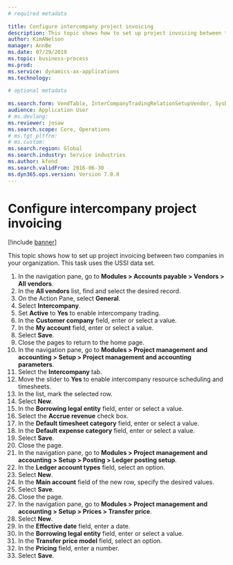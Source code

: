 ```yaml
--- 
# required metadata 
 
title: Configure intercompany project invoicing
description: This topic shows how to set up project invoicing between two companies in your organization. 
author: KimANelson
manager: AnnBe 
ms.date: 07/29/2019
ms.topic: business-process 
ms.prod:  
ms.service: dynamics-ax-applications 
ms.technology:  
 
# optional metadata 
 
ms.search.form: VendTable, InterCompanyTradingRelationSetupVendor, SysDataAreaSelectLookup, ProjParameters, ProjPosting, ProjTransferPrice   
audience: Application User 
# ms.devlang:  
ms.reviewer: josaw
ms.search.scope: Core, Operations 
# ms.tgt_pltfrm:  
# ms.custom:  
ms.search.region: Global
ms.search.industry: Service industries
ms.author: kfend
ms.search.validFrom: 2016-06-30 
ms.dyn365.ops.version: Version 7.0.0 
---
```

# Configure intercompany project invoicing

[!include [banner](../../includes/banner.md)]

This topic shows how to set up project invoicing between two companies in your organization. This task uses the USSI data set.

1. In the navigation pane, go to **Modules > Accounts payable > Vendors > All vendors**.
2. In the **All vendors** list, find and select the desired record.
3. On the Action Pane, select **General**.
4. Select **Intercompany**.
5. Set **Active** to **Yes** to enable intercompany trading.
6. In the **Customer company** field, enter or select a value.
7. In the **My account** field, enter or select a value.
8. Select **Save**.
9. Close the pages to return to the home page.
10. In the navigation pane, go to **Modules > Project management and accounting > Setup > Project management and accounting parameters**.
11. Select the **Intercompany** tab.
12. Move the slider to **Yes** to enable intercompany resource scheduling and timesheets.
13. In the list, mark the selected row.
14. Select **New**.
15. In the **Borrowing legal entity** field, enter or select a value.
16. Select the **Accrue revenue** check box.
17. In the **Default timesheet category** field, enter or select a value.
18. In the **Default expense category** field, enter or select a value.
19. Select **Save**.
20. Close the page.
21. In the navigation pane, go to **Modules > Project management and accounting > Setup > Posting > Ledger posting setup**.
22. In the **Ledger account types** field, select an option.
23. Select **New**.
24. In the **Main account** field of the new row, specify the desired values.
25. Select **Save**.
26. Close the page.
27. In the navigation pane, go to **Modules > Project management and accounting > Setup > Prices > Transfer price**.
28. Select **New**.
29. In the **Effective date** field, enter a date.
30. In the **Borrowing legal entity** field, enter or select a value.
31. In the **Transfer price model** field, select an option.
32. In the **Pricing** field, enter a number.
33. Select **Save**.

